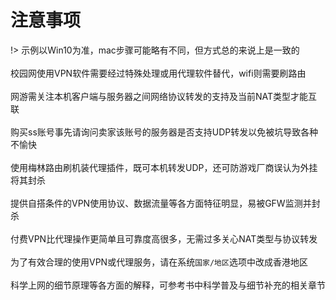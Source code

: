 # 注意事项

!> 示例以Win10为准，mac步骤可能略有不同，但方式总的来说上是一致的<br><br>
校园网使用VPN软件需要经过特殊处理或用代理软件替代，wifi则需要刷路由<br><br>
网游需关注本机客户端与服务器之间网络协议转发的支持及当前NAT类型才能互联<br><br>
购买ss账号事先请询问卖家该账号的服务器是否支持UDP转发以免被坑导致各种不愉快<br><br>
使用梅林路由刷机装代理插件，既可本机转发UDP，还可防游戏厂商误认为外挂将其封杀<br><br>
提供自搭条件的VPN使用协议、数据流量等各方面特征明显，易被GFW监测并封杀<br><br>
付费VPN比代理操作更简单且可靠度高很多，无需过多关心NAT类型与协议转发<br><br>
为了有效合理的使用VPN或代理服务，请在系统`国家/地区`选项中改成香港地区<br><br>
科学上网的细节原理等各方面的解释，可参考书中科学普及与细节补充的相关章节


<!-- > * **代理账号分享站点不因网速而特别的卡顿很可能它占用CPU资源开始挖矿了** -->
<!-- > * **建议别到以邀请码传销性质的ss站点购买账号** -->